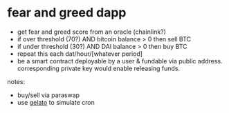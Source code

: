 # fear and greed dapp

- get fear and greed score from an oracle (chainlink?)
- if over threshold (70?) AND bitcoin balance > 0 then sell BTC
- if under threshold (30?) AND DAI balance > 0 then buy BTC
- repeat this each dat/hour/[whatever period]
- be a smart contract deployable by a user & fundable via public address. corresponding private key would enable releasing funds.

notes:
- buy/sell via paraswap
- use [gelato](https://www.gelato.network/) to simulate cron
